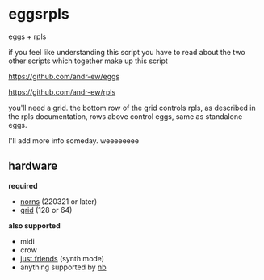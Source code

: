 # eggsrpls

eggs + rpls

if you feel like understanding this script you have to read about the two other scripts which together make up this script

https://github.com/andr-ew/eggs

https://github.com/andr-ew/rpls

you'll need a grid. the bottom row of the grid controls rpls, as described in the rpls documentation, rows above control eggs, same as standalone eggs.

I'll add more info someday. weeeeeeee


## hardware


**required**

- [norns](https://github.com/p3r7/awesome-monome-norns) (220321 or later)
- [grid](https://monome.org/docs/grid/) (128 or 64)

**also supported**

- midi
- crow
- [just friends](https://www.whimsicalraps.com/products/just-friends) (synth mode)
- anything supported by [nb](https://llllllll.co/t/n-b-et-al-v0-1/60374)
